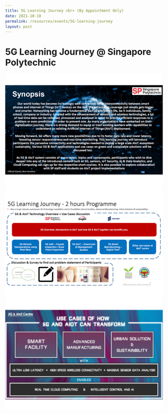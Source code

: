 ```yaml
---
title: 5G Learning Journey <br> (By Appointment Only)
date: 2021-10-18
permalink: /resources/events/5G-learning-journey
layout: post
---
```

# 5G Learning Journey @ Singapore Polytechnic
![5G Learning Journey Synopsis](/images/events/Regular%20Programmes/5G%20Learning%20Journey%20Content_1.png)
![5G Learning Journey Details](/images/events/Regular%20Programmes/5G%20Learning%20Journey%20Content_2.png)
![5G Learning Journey Use Cases](/images/events/Regular%20Programmes/5G%20Learning%20Journey%20Content_3.png)